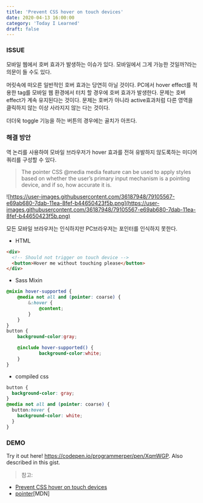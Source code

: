 ```yaml
---
title: 'Prevent CSS hover on touch devices'
date: 2020-04-13 16:00:00
category: 'Today I Learned'
draft: false
---
```




### ISSUE

모바일 웹에서 호버 효과가 발생하는 이슈가 있다. 모바일에서 그게 가능한 것일까?라는 의문이 들 수도 있다.

머릿속에 떠오른 일반적인 호버 효과는 당연히 아닐 것이다. PC에서 hover effect를 적용한 tag를 모바일 웹 환경에서 터치 할 경우에 호버 효과가 발생한다. 문제는 호버 effect가 계속 유지된다는 것이다. 문제는 호버가 아니라 active효과처럼 다른 영역을 클릭하지 않는 이상 사라지지 않는 다는 것이다.

더더욱 toggle 기능을 하는 버튼의 경우에는 골치가 아프다.

### 해결 방안

역 논리를 사용하여 모바일 브라우저가 hover 효과를 전혀 유발하지 않도록하는 미디어 쿼리를 구성할 수 있다.

> The pointer CSS @media media feature can be used to apply styles based on whether the user’s primary input mechanism is a pointing device, and if so, how accurate it is.

![https://user-images.githubusercontent.com/36187948/79105567-e69ab680-7dab-11ea-8fef-b44650423f5b.png](https://user-images.githubusercontent.com/36187948/79105567-e69ab680-7dab-11ea-8fef-b44650423f5b.png)

모든 모바일 브라우저는 인식하지만 PC브라우저는 포인터를 인식하지 못한다.

- HTML

```html
<div>
  <!-- Should not trigger on touch device -->
  <button>Hover me without touching please</button>
</div>
```

- Sass Mixin

```scss
@mixin hover-supported {    
    @media not all and (pointer: coarse) {
        &:hover {
            @content;
        }
    }
}
button {
    background-color:gray;

    @include hover-supported() {
			background-color:white;
    }
}
```

- compiled css

```scss
button {
  background-color: gray;
}
@media not all and (pointer: coarse) {
  button:hover {
    background-color: white;
  }
}
```

### DEMO

Try it out here! https://codepen.io/programmerper/pen/XqmWGP. Also described in this gist.

> 참고:

- [Prevent CSS hover on touch devices](https://medium.com/@djpjgj/css-magic-pt-1-prevent-css-hover-on-touch-devices-56b3f8a44240)
- [pointer](https://developer.mozilla.org/en-US/docs/Web/CSS/@media/pointer)[MDN]
